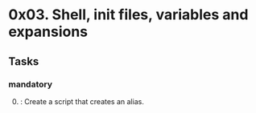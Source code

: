 # 0x03. Shell, init files, variables and expansions
## Tasks

### mandatory
0. <o> : Create a script that creates an alias.
